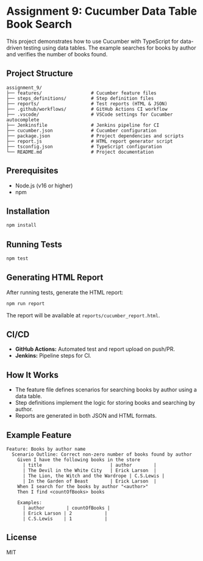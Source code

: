 # Assignment 9: Cucumber Data Table Book Search

This project demonstrates how to use Cucumber with TypeScript for data-driven testing using data tables. The example searches for books by author and verifies the number of books found.

## Project Structure

```
assignment_9/
├── features/                  # Cucumber feature files
├── steps_definitions/         # Step definition files
├── reports/                   # Test reports (HTML & JSON)
├── .github/workflows/         # GitHub Actions CI workflow
├── .vscode/                   # VSCode settings for Cucumber autocomplete
├── Jenkinsfile                # Jenkins pipeline for CI
├── cucumber.json              # Cucumber configuration
├── package.json               # Project dependencies and scripts
├── report.js                  # HTML report generator script
├── tsconfig.json              # TypeScript configuration
└── README.md                  # Project documentation
```

## Prerequisites

- Node.js (v16 or higher)
- npm

## Installation

```sh
npm install
```

## Running Tests

```sh
npm test
```

## Generating HTML Report

After running tests, generate the HTML report:

```sh
npm run report
```

The report will be available at `reports/cucumber_report.html`.

## CI/CD

- **GitHub Actions:** Automated test and report upload on push/PR.
- **Jenkins:** Pipeline steps for CI.

## How It Works

- The feature file defines scenarios for searching books by author using a data table.
- Step definitions implement the logic for storing books and searching by author.
- Reports are generated in both JSON and HTML formats.

## Example Feature

```gherkin
Feature: Books by author name
  Scenario Outline: Correct non-zero number of books found by author
    Given I have the following books in the store
      | title                         | author        |
      | The Devil in the White City   | Erick Larson  |
      | The Lion, the Witch and the Wardrope | C.S.Lewis |
      | In the Garden of Beast        | Erick Larson  |
    When I search for the books by author "<author>"
    Then I find <countOfBooks> books

    Examples:
      | author        | countOfBooks |
      | Erick Larson | 2            |
      | C.S.Lewis    | 1            |
```

## License

MIT